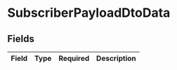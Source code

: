 # SubscriberPayloadDtoData


## Fields

| Field       | Type        | Required    | Description |
| ----------- | ----------- | ----------- | ----------- |